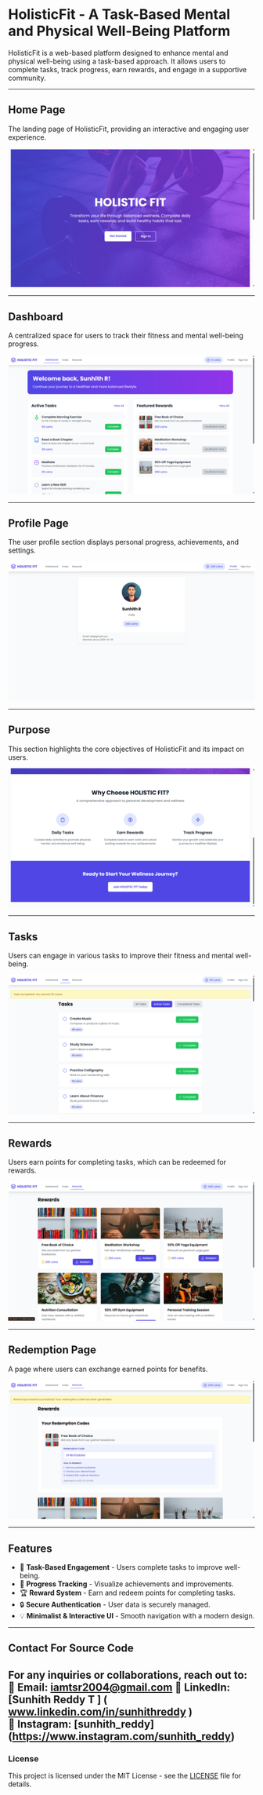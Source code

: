 # HolisticFit - A Task-Based Mental and Physical Well-Being Platform

HolisticFit is a web-based platform designed to enhance mental and physical well-being using a task-based approach. It allows users to complete tasks, track progress, earn rewards, and engage in a supportive community.

---

## **Home Page**
The landing page of HolisticFit, providing an interactive and engaging user experience.

![Home Page](home.png)

---

## **Dashboard**
A centralized space for users to track their fitness and mental well-being progress.

![Dashboard](dashboard.png)

---

## **Profile Page**
The user profile section displays personal progress, achievements, and settings.

![Profile Page](profile.png)

---

## **Purpose**
This section highlights the core objectives of HolisticFit and its impact on users.

![Purpose](purpose.png)

---

## **Tasks**
Users can engage in various tasks to improve their fitness and mental well-being.

![Tasks](tasks.png)

---

## **Rewards**
Users earn points for completing tasks, which can be redeemed for rewards.

![Rewards](rewards.png)

---

## **Redemption Page**
A page where users can exchange earned points for benefits.

![Redemption](redemption.png)

---

## **Features**
- 📌 **Task-Based Engagement** - Users complete tasks to improve well-being.
- 🎯 **Progress Tracking** - Visualize achievements and improvements.
- 🏆 **Reward System** - Earn and redeem points for completing tasks.
- 🔒 **Secure Authentication** - User data is securely managed.
- 💡 **Minimalist & Interactive UI** - Smooth navigation with a modern design.

---

## **Contact For Source Code**

For any inquiries or collaborations, reach out to:
📧 Email: iamtsr2004@gmail.com 
🔗 LinkedIn: [Sunhith Reddy T ] ( www.linkedin.com/in/sunhithreddy )  
📸 Instagram: [sunhith_reddy]   (https://www.instagram.com/sunhith_reddy)  
---

### **License**
This project is licensed under the MIT License - see the [LICENSE](LICENSE) file for details.

